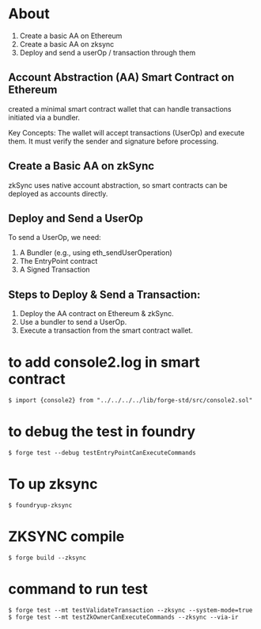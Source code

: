 # About

1. Create a basic AA on Ethereum
2. Create a basic AA on zksync
3. Deploy and send a userOp / transaction through them

## Account Abstraction (AA) Smart Contract on Ethereum
created a minimal smart contract wallet that can handle transactions initiated via a bundler.

Key Concepts:
The wallet will accept transactions (UserOp) and execute them.
It must verify the sender and signature before processing.

## Create a Basic AA on zkSync
zkSync uses native account abstraction, so smart contracts can be deployed as accounts directly.


## Deploy and Send a UserOp
 To send a UserOp, we need:
  1. A Bundler (e.g., using eth_sendUserOperation)
  2. The EntryPoint contract
  3. A Signed Transaction
## Steps to Deploy & Send a Transaction:
1. Deploy the AA contract on Ethereum & zkSync.
2. Use a bundler to send a UserOp.
3. Execute a transaction from the smart contract wallet.


# to add console2.log in smart contract
```
$ import {console2} from "../../../../lib/forge-std/src/console2.sol"
```


# to debug the test in foundry

```shell
$ forge test --debug testEntryPointCanExecuteCommands
```

# To up zksync 
```shell
$ foundryup-zksync 
```

# ZKSYNC compile

```shell
$ forge build --zksync
```


# command to run test
```shell
$ forge test --mt testValidateTransaction --zksync --system-mode=true
$ forge test --mt testZkOwnerCanExecuteCommands --zksync --via-ir
```
